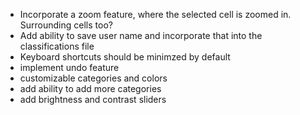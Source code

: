 - Incorporate a zoom feature, where the selected cell is zoomed in. Surrounding cells too?
- Add ability to save user name and incorporate that into the classifications file
- Keyboard shortcuts should be minimzed by default
- implement undo feature
- customizable categories and colors
- add ability to add more categories
- add brightness and contrast sliders